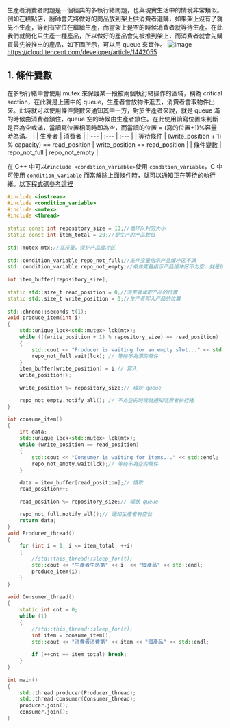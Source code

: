生產者消費者問題是一個經典的多執行緒問題，也與現實生活中的情境非常類似。例如在糕點店，廚師會先將做好的商品放到架上供消費者選購，如果架上沒有了就先不生產，等到有空位在繼續生產，而當架上是空的時候消費者就等待生產。在此我們就簡化只生產一種產品，所以做好的產品會先被推到架上，而消費者就會先購買最先被推出的產品，如下圖所示，可以用 queue 來實作。
![image](https://ask.qcloudimg.com/http-save/yehe-5522483/5s05iyy43f.png) https://cloud.tencent.com/developer/article/1442055

## 1. 條件變數
在多執行緒中會使用 mutex 來保護某一段被兩個執行緒操作的區域，稱為 critical section，在此就是上圖中的 queue，生產者會放物件進去，消費者會取物件出來。此時就可以使用條件變數來通知其中一方，對於生產者來說，就是 queue 滿的時候由消費者鎖住，queue 空的時候由生產者鎖住。在此使用讀寫位置來判斷是否為空或滿，當讀寫位置相同時即為空，而當讀的位置 = (寫的位置+1)%容量時為滿。
|   | 生產者 | 消費者 |
| --- | :--- | :--- |
| 等待條件 | (write_position + 1) % capacity) == read_position | write_position == read_position |
| 條件變數 | repo_not_full | repo_not_empty |

在 C++ 中可以```#include <condition_variable>```使用 ```condition_variable```，C 中可使用 ```condition_variable``` 而當解除上面條件時，就可以通知正在等待的執行緒。[以下程式碼參考這裡](https://www.zywvvd.com/notes/coding/cpp/cpp-producer-consumer/cpp-producer-consumer/)
```cpp
#include <iostream>
#include <condition_variable>
#include <mutex>
#include <thread>
 
static const int repository_size = 10;//循环队列的大小
static const int item_total = 20;//要生产的产品数目
 
std::mutex mtx;//互斥量，保护产品缓冲区
 
std::condition_variable repo_not_full;//条件变量指示产品缓冲区不满
std::condition_variable repo_not_empty;//条件变量指示产品缓冲区不为空，就是缓冲区有产品
 
int item_buffer[repository_size];
 
static std::size_t read_position = 0;//消费者读取产品的位置
static std::size_t write_position = 0;//生产者写入产品的位置
 
std::chrono::seconds t(1);
void produce_item(int i)
{
	std::unique_lock<std::mutex> lck(mtx);
	while (((write_position + 1) % repository_size) == read_position)
	{
		std::cout << "Producer is waiting for an empty slot..." << std::endl;
		repo_not_full.wait(lck); // 等待不為滿的條件
	}
    item_buffer[write_position] = i;// 寫入
	write_position++;
 
	write_position %= repository_size;// 環狀 queue

	repo_not_empty.notify_all(); // 不為空的時候就通知消費者執行緒
}

int consume_item()
{
	int data;
	std::unique_lock<std::mutex> lck(mtx);
	while (write_position == read_position)
	{
		std::cout << "Consumer is waiting for items..." << std::endl;
		repo_not_empty.wait(lck);// 等待不為空的條件
    }

    data = item_buffer[read_position];// 讀取
	read_position++;
 
	read_position %= repository_size;// 環狀 queue

	repo_not_full.notify_all();// 通知生產者有空位
	return data;
}
void Producer_thread()
{
	for (int i = 1; i <= item_total; ++i)
	{
		//std::this_thread::sleep_for(t);
		std::cout << "生產者生感第" << i  << "個產品" << std::endl;
		produce_item(i);
	}
}
 
void Consumer_thread()
{
	static int cnt = 0;
	while (1)
	{
		//std::this_thread::sleep_for(t);
		int item = consume_item();
		std::cout << "消費者消費第" << item << "個產品" << std::endl;
 
		if (++cnt == item_total) break;
	}
}
 
int main()
{
	std::thread producer(Producer_thread);
	std::thread consumer(Consumer_thread);
	producer.join();
	consumer.join();
}
```
